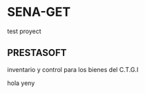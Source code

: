 # SENA-GET
test proyect
<!DOCTYPE html>
<html>
 <head>
   <title> Inventario </title>
   <boby>
   <h2> PRESTASOFT </h2>
   <p> inventario y control para los bienes del C.T.G.I </p>
    <p> hola yeny</p>
   </boby>
  </head>
  </html>
